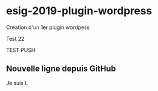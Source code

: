 # esig-2019-plugin-wordpress
Création d'un 1er plugin wordpess

Test 22

TEST PUSH

## Nouvelle ligne depuis GitHub

Je suis L
